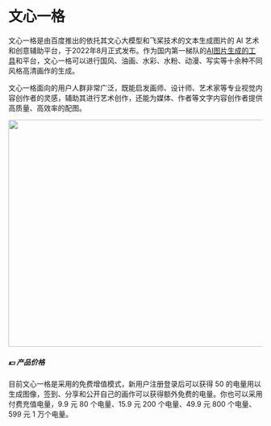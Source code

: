 # 文心一格

文心一格是由百度推出的依托其文心大模型和飞桨技术的文本生成图片的 AI 艺术和创意辅助平台，于2022年8月正式发布。作为国内第一梯队的<a href="https://ai-bot.cn/best-ai-image-generators/">AI图片生成的工具</a>和平台，文心一格可以进行国风、油画、水彩、水粉、动漫、写实等十余种不同风格高清画作的生成。

文心一格面向的用户人群非常广泛，既能启发画师、设计师、艺术家等专业视觉内容创作者的灵感，辅助其进行艺术创作，还能为媒体、作者等文字内容创作者提供高质量、高效率的配图。

<a class="js" href="https://ai-bot.cn/wp-content/uploads/2023/05/wenxin-yige-page.png" data-fancybox="fancybox" data-caption=""><img class="alignnone size-medium loaded" src="https://ai-bot.cn/wp-content/uploads/2023/05/wenxin-yige-page.png" width="800" height="450" data-src="https://ai-bot.cn/wp-content/uploads/2023/05/wenxin-yige-page.png" data-was-processed="true" /></a>
<h5><strong>💵 产品价格</strong></h5>
目前文心一格是采用的免费增值模式，新用户注册登录后可以获得 50 的电量用以生成图像，签到、分享和公开自己的画作可以获得额外免费的电量。你也可以采用付费充值电量，9.9 元 80 个电量、15.9 元 200 个电量、49.9 元 800 个电量、599 元 1 万个电量。